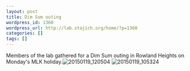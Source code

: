 ```yaml
---
layout: post
title: Dim Sum outing
wordpress_id: 1360
wordpress_url: http://lab.stajich.org/home/?p=1360
categories: []
tags: []
---
```

Members of the lab gathered for a Dim Sum outing in Rowland Heights on Monday's MLK holiday.![20150119_120504](images/wp_upload/2015/01/20150119_120504-1024x576.jpg) ![20150119_105324](images/wp_upload/2015/01/20150119_105324-1024x576.jpg)
